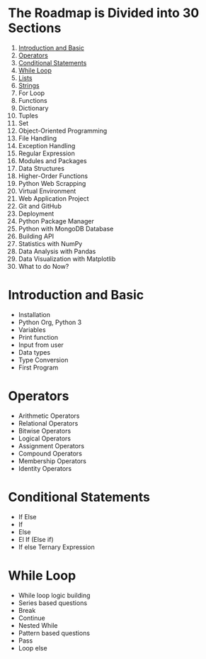 # The Roadmap is Divided into 30 Sections
1. [Introduction and Basic](#introduction-and-basic)
2. [Operators](#operators)
3. [Conditional Statements](#conditional-statements)
4. [While Loop](#while-loops)
5. [Lists](#lists) 
6. [Strings](#strings)
7. For Loop 
8. Functions 
9. Dictionary 
10. Tuples 
11. Set 
12. Object-Oriented Programming 
13. File Handling 
14. Exception Handling 
15. Regular Expression 
16. Modules and Packages 
17. Data Structures 
18. Higher-Order Functions 
19. Python Web Scrapping 
20. Virtual Environment 
21. Web Application Project 
22. Git and GitHub 
23. Deployment 
24. Python Package Manager 
25. Python with MongoDB Database 
26. Building API 
27. Statistics with NumPy 
28. Data Analysis with Pandas 
29. Data Visualization with Matplotlib 
30. What to do Now?

# Introduction and Basic
- Installation
- Python Org, Python 3
- Variables
- Print function
- Input from user
- Data types
- Type Conversion
- First Program
# Operators
- Arithmetic Operators
- Relational Operators
- Bitwise Operators
- Logical Operators
- Assignment Operators
- Compound Operators
- Membership Operators 
- Identity Operators
# Conditional Statements
- If Else
- If
- Else
- El If (Else if)
- If else Ternary Expression
# While Loop
- While loop logic building
- Series based questions
- Break
- Continue
- Nested While
- Pattern based questions
- Pass
- Loop else

